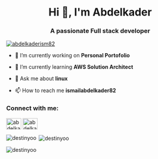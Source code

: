 
<h1 align="center">Hi 👋, I'm Abdelkader</h1>
<h3 align="center">A passionate Full stack developer</h3>

<p align="left"> <a href="https://twitter.com/abdelkaderism82" target="blank"><img src="https://img.shields.io/twitter/follow/abdelkaderism82?logo=twitter&style=for-the-badge" alt="abdelkaderism82" /></a> </p>

- 🔭 I’m currently working on **Personal Portofolio**

- 🌱 I’m currently learning **AWS Solution Architect**

- 💬 Ask me about **linux**

- 📫 How to reach me **ismailabdelkader82**

<h3 align="left">Connect with me:</h3>
<p align="left">
<a href="https://twitter.com/abdelkaderism82" target="blank"><img align="center" src="https://raw.githubusercontent.com/rahuldkjain/github-profile-readme-generator/master/src/images/icons/Social/twitter.svg" alt="abdelkaderism82" height="30" width="40" /></a>
<a href="https://linkedin.com/in/abdelkader-ismail" target="blank"><img align="center" src="https://raw.githubusercontent.com/rahuldkjain/github-profile-readme-generator/master/src/images/icons/Social/linked-in-alt.svg" alt="abdelkader-ismail" height="30" width="40" /></a>
</p>



<p><img align="left" src="https://github-readme-stats.vercel.app/api/top-langs?username=destinyoo&show_icons=true&locale=en&layout=compact" alt="destinyoo" /></p>

<p>&nbsp;<img align="center" src="https://github-readme-stats.vercel.app/api?username=destinyoo&show_icons=true&locale=en" alt="destinyoo" /></p>

<p><img align="center" src="https://github-readme-streak-stats.herokuapp.com/?user=destinyoo&" alt="destinyoo" /></p>

